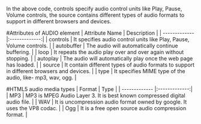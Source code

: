 In the above code, controls specify audio control units like Play, Pause, Volume controls, the source contains different types of audio formats to support in different browsers and devices.

#Attributes of AUDIO element
| Attribute Name        | Description           |
| ------------- |:-------------:|
| controls      | It specifies audio control units like Play, Pause, Volume controls. |
| autobuffer      | The audio will automatically continue buffering. |
| loop      | It repeats the audio play over and over again without stopping. |
| autoplay      | The audio will automatically play once the web page has loaded. |
| source      | It contain different types of audio formats to support in different browsers and devices. |
| type      | It specifies MIME type of the audio, like- mp3, wav, ogg. |

#HTML5 audio media types
| Format        | Type           |
| ------------- |:-------------:|
| MP3 | MP3 is MPEG Audio Layer 3. It is best known compressed digital audio file. |
| WAV | It is uncompression audio format owned by google. It uses the VP8 codac. |
| Ogg | It is a free open source audio compression format. |
